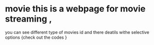 # movie this is a webpage for movie streaming , 
you can see different type of movies id and there deatils 
withe selective options {check  out the codes }

